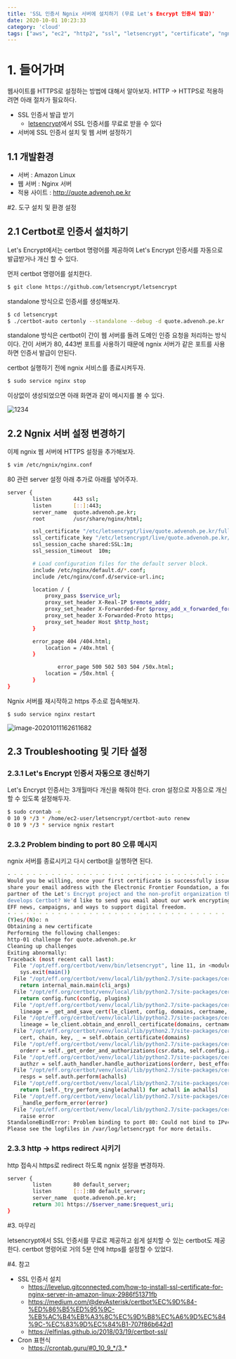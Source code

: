 ```yaml
---
title: 'SSL 인증서 Ngnix 서버에 설치하기 (무료 Let's Encrypt 인증서 발급)'
date: 2020-10-01 10:23:33
category: 'cloud'
tags: ["aws", "ec2", "http2", "ssl", "letsencrypt", "certificate", "ngnix", "인증서"]
---
```


# 1. 들어가며

웹사이트를 HTTPS로 설정하는 방법에 대해서 알아보자. HTTP -> HTTPS로 적용하려면 아래 절차가 필요하다. 

- SSL 인증서 발급 받기
  - [letsencrypt](https://letsencrypt.org/)에서 SSL 인증서를 무료로 받을 수 있다
- 서버에 SSL 인증서 설치 및 웹 서버 설정하기

## 1.1 개발환경

- 서버 : Amazon Linux
- 웹 서버 : Nginx 서버
- 적용 사이트 : http://quote.advenoh.pe.kr

#2.  도구 설치 및 환경 설정

## 2.1 Certbot로 인증서 설치하기

Let's Encrypt에서는 certbot 명령어를 제공하여 Let's Encrypt 인증서를 자동으로 발급받거나 개신 할 수 있다. 

먼저 certbot 명령어를 설치한다. 

```bash
$ git clone https://github.com/letsencrypt/letsencrypt
```

standalone 방식으로 인증서를 생성해보자. 

```bash
$ cd letsencrypt
$ ./certbot-auto certonly --standalone --debug -d quote.advenoh.pe.kr
```

standalone 방식은 certbot이 간이 웹 서버를 돌려 도메인 인증 요청을 처리하는 방식이다. 간이 서버가 80, 443번 포트를 사용하기 때문에 ngnix 서버가 같은 포트를 사용하면 인증서 발급이 안된다. 

certbot 실행하기 전에 ngnix 서비스를 종료시켜두자. 

```bash
$ sudo service nginx stop
```

이상없이 생성되었으면 아래 화면과 같이 메시지를 볼 수 있다. 

![1234](images/AWS-EC2에-https-적용하기/1234.png)

## 2.2 Ngnix 서버 설정 변경하기

이제 ngnix 웹 서버에 HTTPS 설정을 추가해보자. 

```bash
$ vim /etc/ngnix/nginx.conf
```

80 관련 server 설정 아래 추가로 아래를 넣어주자. 

```bash
server {
        listen       443 ssl;
        listen       [::]:443;
        server_name  quote.advenoh.pe.kr;
        root         /usr/share/nginx/html;

        ssl_certificate "/etc/letsencrypt/live/quote.advenoh.pe.kr/fullchain.pem";
        ssl_certificate_key "/etc/letsencrypt/live/quote.advenoh.pe.kr/privkey.pem";
        ssl_session_cache shared:SSL:1m;
        ssl_session_timeout  10m;

        # Load configuration files for the default server block.
        include /etc/nginx/default.d/*.conf;
        include /etc/nginx/conf.d/service-url.inc;

        location / {
            proxy_pass $service_url;
            proxy_set_header X-Real-IP $remote_addr;
            proxy_set_header X-Forwarded-For $proxy_add_x_forwarded_for;
            proxy_set_header X-Forwarded-Proto https;
            proxy_set_header Host $http_host;
        }

        error_page 404 /404.html;
            location = /40x.html {
        }

				error_page 500 502 503 504 /50x.html;
            location = /50x.html {
        }
}

```

Ngnix 서버를 재시작하고 https 주소로 접속해보자.

```bash
$ sudo service nginx restart
```

![image-20201011162611682](images/AWS-EC2에-https-적용하기/image-20201011162611682.png)



## 2.3 Troubleshooting 및 기타 설정

### 2.3.1 Let's Encrypt 인증서 자동으로 갱신하기

Let's Encrypt 인증서는 3개월마다 개신을 해줘야 한다. cron 설정으로 자동으로 개신할 수 있도록 설정해두자. 

```bash
$ sudo crontab -e 
0 10 9 */3 * /home/ec2-user/letsencrypt/certbot-auto renew
0 10 9 */3 * service ngnix restart
```



### 2.3.2 Problem binding to port 80 오류 메시지

ngnix 서버를 종료시키고 다시 certbot을 실행하면 된다. 

```bash
- - - - - - - - - - - - - - - - - - - - - - - - - - - - - - - - - - - - - - - -
Would you be willing, once your first certificate is successfully issued, to
share your email address with the Electronic Frontier Foundation, a founding
partner of the Let's Encrypt project and the non-profit organization that
develops Certbot? We'd like to send you email about our work encrypting the web,
EFF news, campaigns, and ways to support digital freedom.
- - - - - - - - - - - - - - - - - - - - - - - - - - - - - - - - - - - - - - - -
(Y)es/(N)o: n
Obtaining a new certificate
Performing the following challenges:
http-01 challenge for quote.advenoh.pe.kr
Cleaning up challenges
Exiting abnormally:
Traceback (most recent call last):
  File "/opt/eff.org/certbot/venv/bin/letsencrypt", line 11, in <module>
    sys.exit(main())
  File "/opt/eff.org/certbot/venv/local/lib/python2.7/site-packages/certbot/main.py", line 15, in main
    return internal_main.main(cli_args)
  File "/opt/eff.org/certbot/venv/local/lib/python2.7/site-packages/certbot/_internal/main.py", line 1362, in main
    return config.func(config, plugins)
  File "/opt/eff.org/certbot/venv/local/lib/python2.7/site-packages/certbot/_internal/main.py", line 1243, in certonly
    lineage = _get_and_save_cert(le_client, config, domains, certname, lineage)
  File "/opt/eff.org/certbot/venv/local/lib/python2.7/site-packages/certbot/_internal/main.py", line 122, in _get_and_save_cert
    lineage = le_client.obtain_and_enroll_certificate(domains, certname)
  File "/opt/eff.org/certbot/venv/local/lib/python2.7/site-packages/certbot/_internal/client.py", line 418, in obtain_and_enroll_certificate
    cert, chain, key, _ = self.obtain_certificate(domains)
  File "/opt/eff.org/certbot/venv/local/lib/python2.7/site-packages/certbot/_internal/client.py", line 351, in obtain_certificate
    orderr = self._get_order_and_authorizations(csr.data, self.config.allow_subset_of_names)
  File "/opt/eff.org/certbot/venv/local/lib/python2.7/site-packages/certbot/_internal/client.py", line 398, in _get_order_and_authorizations
    authzr = self.auth_handler.handle_authorizations(orderr, best_effort)
  File "/opt/eff.org/certbot/venv/local/lib/python2.7/site-packages/certbot/_internal/auth_handler.py", line 70, in handle_authorizations
    resps = self.auth.perform(achalls)
  File "/opt/eff.org/certbot/venv/local/lib/python2.7/site-packages/certbot/_internal/plugins/standalone.py", line 156, in perform
    return [self._try_perform_single(achall) for achall in achalls]
  File "/opt/eff.org/certbot/venv/local/lib/python2.7/site-packages/certbot/_internal/plugins/standalone.py", line 163, in _try_perform_single
    _handle_perform_error(error)
  File "/opt/eff.org/certbot/venv/local/lib/python2.7/site-packages/certbot/_internal/plugins/standalone.py", line 210, in _handle_perform_error
    raise error
StandaloneBindError: Problem binding to port 80: Could not bind to IPv4 or IPv6.
Please see the logfiles in /var/log/letsencrypt for more details.

```



### 2.3.3 http -> https redirect 시키기

http 접속시 https로 redirect 하도록 ngnix 설정을 변경하자. 

```bash
server {
        listen       80 default_server;
        listen       [::]:80 default_server;
        server_name  quote.advenoh.pe.kr;
        return 301 https://$server_name:$request_uri;
}
```

#3.  마무리

letsencrypt에서 SSL 인증서를 무료로 제공하고 쉽게 설치할 수 있는 certbot도 제공한다. certbot 명령어로 거의 5분 안에 https를 설정할 수 있었다. 

#4. 참고

* SSL 인증서 설치
  * https://levelup.gitconnected.com/how-to-install-ssl-certificate-for-nginx-server-in-amazon-linux-2986f51371fb
  * https://medium.com/@devAsterisk/certbot%EC%9D%84-%ED%86%B5%ED%95%9C-%EB%AC%B4%EB%A3%8C%EC%9D%B8%EC%A6%9D%EC%84%9C-%EC%83%9D%EC%84%B1-707f86b642d1
  * https://elfinlas.github.io/2018/03/19/certbot-ssl/
* Cron 표현식
  * https://crontab.guru/#0_10_9_*/3_*
